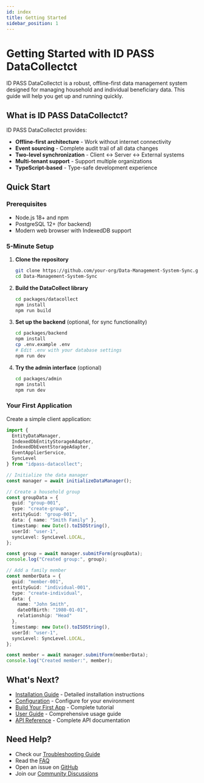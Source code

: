 ```yaml
---
id: index
title: Getting Started
sidebar_position: 1
---
```


# Getting Started with ID PASS DataCollectct

ID PASS DataCollectct is a robust, offline-first data management system designed for managing household and individual beneficiary data. This guide will help you get up and running quickly.

## What is ID PASS DataCollectct?

ID PASS DataCollectct provides:
- **Offline-first architecture** - Work without internet connectivity
- **Event sourcing** - Complete audit trail of all data changes
- **Two-level synchronization** - Client ↔ Server ↔ External systems
- **Multi-tenant support** - Support multiple organizations
- **TypeScript-based** - Type-safe development experience

## Quick Start

### Prerequisites

- Node.js 18+ and npm
- PostgreSQL 12+ (for backend)
- Modern web browser with IndexedDB support

### 5-Minute Setup

1. **Clone the repository**
   ```bash
   git clone https://github.com/your-org/Data-Management-System-Sync.git
   cd Data-Management-System-Sync
   ```

2. **Build the DataCollect library**
   ```bash
   cd packages/datacollect
   npm install
   npm run build
   ```

3. **Set up the backend** (optional, for sync functionality)
   ```bash
   cd packages/backend
   npm install
   cp .env.example .env
   # Edit .env with your database settings
   npm run dev
   ```

4. **Try the admin interface** (optional)
   ```bash
   cd packages/admin
   npm install
   npm run dev
   ```

### Your First Application

Create a simple client application:

```typescript
import {
  EntityDataManager,
  IndexedDbEntityStorageAdapter,
  IndexedDbEventStorageAdapter,
  EventApplierService,
  SyncLevel
} from "idpass-datacollect";

// Initialize the data manager
const manager = await initializeDataManager();

// Create a household group
const groupData = {
  guid: "group-001",
  type: "create-group",
  entityGuid: "group-001",
  data: { name: "Smith Family" },
  timestamp: new Date().toISOString(),
  userId: "user-1",
  syncLevel: SyncLevel.LOCAL,
};

const group = await manager.submitForm(groupData);
console.log("Created group:", group);

// Add a family member
const memberData = {
  guid: "member-001",
  entityGuid: "individual-001",
  type: "create-individual", 
  data: { 
    name: "John Smith",
    dateOfBirth: "1980-01-01",
    relationship: "Head"
  },
  timestamp: new Date().toISOString(),
  userId: "user-1",
  syncLevel: SyncLevel.LOCAL,
};

const member = await manager.submitForm(memberData);
console.log("Created member:", member);
```

## What's Next?

- [Installation Guide](installation.md) - Detailed installation instructions
- [Configuration](configuration.md) - Configure for your environment  
- [Build Your First App](first-app.md) - Complete tutorial
- [User Guide](../user-guide/README.md) - Comprehensive usage guide
- [API Reference](/api/datacollect/index.html) - Complete API documentation

## Need Help?

- Check our [Troubleshooting Guide](../user-guide/troubleshooting.md)
- Read the [FAQ](../reference/faq.md)
- Open an issue on [GitHub](https://github.com/your-org/Data-Management-System-Sync/issues)
- Join our [Community Discussions](https://github.com/your-org/Data-Management-System-Sync/discussions)